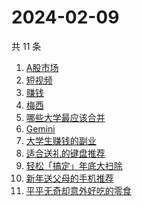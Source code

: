 # 2024-02-09

共 11 条

<!-- BEGIN ZHIHUSEARCH -->
<!-- 最后更新时间 Fri Feb 09 2024 10:16:43 GMT+0800 (China Standard Time) -->
1. [A股市场](https://www.zhihu.com/search?q=A股市场)
1. [短视频](https://www.zhihu.com/search?q=短视频)
1. [赚钱](https://www.zhihu.com/search?q=赚钱)
1. [梅西](https://www.zhihu.com/search?q=梅西)
1. [哪些大学最应该合并](https://www.zhihu.com/search?q=哪些大学最应该合并)
1. [Gemini](https://www.zhihu.com/search?q=Gemini)
1. [大学生赚钱的副业](https://www.zhihu.com/search?q=大学生赚钱的副业)
1. [适合送礼的键盘推荐](https://www.zhihu.com/search?q=适合送礼的键盘推荐)
1. [轻松「搞定」年底大扫除](https://www.zhihu.com/search?q=轻松「搞定」年底大扫除)
1. [新年送父母的手机推荐](https://www.zhihu.com/search?q=新年送父母的手机推荐)
1. [平平无奇却意外好吃的零食](https://www.zhihu.com/search?q=平平无奇却意外好吃的零食)
<!-- END ZHIHUSEARCH -->
